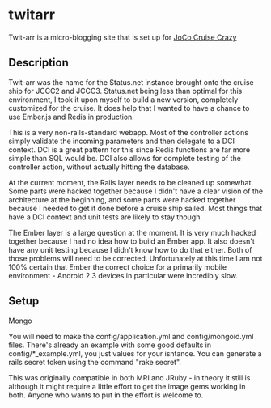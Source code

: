 twitarr
=======

Twit-arr is a micro-blogging site that is set up for [JoCo Cruise Crazy](http://jococruisecrazy.com/)

Description
-----------

Twit-arr was the name for the Status.net instance brought onto the cruise ship for JCCC2 and JCCC3. Status.net being
less than optimal for this environment, I took it upon myself to build a new version, completely customized for
the cruise. It does help that I wanted to have a chance to use Ember.js and Redis in production.

This is a very non-rails-standard webapp. Most of the controller actions simply validate the incoming parameters and
then delegate to a DCI context. DCI is a great pattern for this since Redis functions are far more simple than SQL
would be. DCI also allows for complete testing of the controller action, without actually hitting the database.

At the current moment, the Rails layer needs to be cleaned up somewhat. Some parts were hacked together because I didn't
have a clear vision of the architecture at the beginning, and some parts were hacked together because I needed to get it
done before a cruise ship sailed. Most things that have a DCI context and unit tests are likely to stay though.

The Ember layer is a large question at the moment. It is very much hacked together because I had no idea how to build
an Ember app. It also doesn't have any unit testing because I didn't know how to do that either. Both of those problems
will need to be corrected. Unfortunately at this time I am not 100% certain that Ember the correct choice for a primarily
mobile environment - Android 2.3 devices in particular were incredibly slow.

Setup
-----

Mongo

You will need to make the config/application.yml and config/mongoid.yml files.
There's already an example with some good defaults in config/*_example.yml, you just values for your isntance. You
can generate a rails secret token using the command "rake secret".

This was originally compatible in both MRI and JRuby - in theory it still is although it might require a little effort to
get the image gems working in both. Anyone who wants to put in the effort is welcome to.